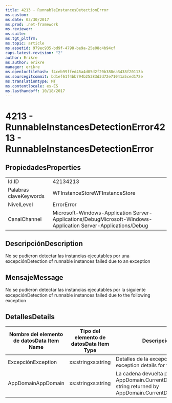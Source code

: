 ```yaml
---
title: 4213 - RunnableInstancesDetectionError
ms.custom: 
ms.date: 03/30/2017
ms.prod: .net-framework
ms.reviewer: 
ms.suite: 
ms.tgt_pltfrm: 
ms.topic: article
ms.assetid: 979ec935-bd9f-4798-be9a-25e08c4b94cf
caps.latest.revision: "2"
author: Erikre
ms.author: erikre
manager: erikre
ms.openlocfilehash: f4ceb99ffed46a4d05d2f20b380ea3438f20113b
ms.sourcegitcommit: bd1ef61f4bb794b25383d3d72e71041a5ced172e
ms.translationtype: MT
ms.contentlocale: es-ES
ms.lasthandoff: 10/18/2017
---
```

# <a name="4213---runnableinstancesdetectionerror"></a><span data-ttu-id="554c1-102">4213 - RunnableInstancesDetectionError</span><span class="sxs-lookup"><span data-stu-id="554c1-102">4213 - RunnableInstancesDetectionError</span></span>
## <a name="properties"></a><span data-ttu-id="554c1-103">Propiedades</span><span class="sxs-lookup"><span data-stu-id="554c1-103">Properties</span></span>  
  
|||  
|-|-|  
|<span data-ttu-id="554c1-104">Id.</span><span class="sxs-lookup"><span data-stu-id="554c1-104">ID</span></span>|<span data-ttu-id="554c1-105">4213</span><span class="sxs-lookup"><span data-stu-id="554c1-105">4213</span></span>|  
|<span data-ttu-id="554c1-106">Palabras clave</span><span class="sxs-lookup"><span data-stu-id="554c1-106">Keywords</span></span>|<span data-ttu-id="554c1-107">WFInstanceStore</span><span class="sxs-lookup"><span data-stu-id="554c1-107">WFInstanceStore</span></span>|  
|<span data-ttu-id="554c1-108">Nivel</span><span class="sxs-lookup"><span data-stu-id="554c1-108">Level</span></span>|<span data-ttu-id="554c1-109">Error</span><span class="sxs-lookup"><span data-stu-id="554c1-109">Error</span></span>|  
|<span data-ttu-id="554c1-110">Canal</span><span class="sxs-lookup"><span data-stu-id="554c1-110">Channel</span></span>|<span data-ttu-id="554c1-111">Microsoft-Windows-Application Server-Applications/Debug</span><span class="sxs-lookup"><span data-stu-id="554c1-111">Microsoft-Windows-Application Server-Applications/Debug</span></span>|  
  
## <a name="description"></a><span data-ttu-id="554c1-112">Descripción</span><span class="sxs-lookup"><span data-stu-id="554c1-112">Description</span></span>  
 <span data-ttu-id="554c1-113">No se pudieron detectar las instancias ejecutables por una excepción</span><span class="sxs-lookup"><span data-stu-id="554c1-113">Detection of runnable instances failed due to an exception</span></span>  
  
## <a name="message"></a><span data-ttu-id="554c1-114">Mensaje</span><span class="sxs-lookup"><span data-stu-id="554c1-114">Message</span></span>  
 <span data-ttu-id="554c1-115">No se pudieron detectar las instancias ejecutables por la siguiente excepción</span><span class="sxs-lookup"><span data-stu-id="554c1-115">Detection of runnable instances failed due to the following exception</span></span>  
  
## <a name="details"></a><span data-ttu-id="554c1-116">Detalles</span><span class="sxs-lookup"><span data-stu-id="554c1-116">Details</span></span>  
  
|<span data-ttu-id="554c1-117">Nombre del elemento de datos</span><span class="sxs-lookup"><span data-stu-id="554c1-117">Data Item Name</span></span>|<span data-ttu-id="554c1-118">Tipo del elemento de datos</span><span class="sxs-lookup"><span data-stu-id="554c1-118">Data Item Type</span></span>|<span data-ttu-id="554c1-119">Descripción</span><span class="sxs-lookup"><span data-stu-id="554c1-119">Description</span></span>|  
|--------------------|--------------------|-----------------|  
|<span data-ttu-id="554c1-120">Excepción</span><span class="sxs-lookup"><span data-stu-id="554c1-120">Exception</span></span>|<span data-ttu-id="554c1-121">xs:string</span><span class="sxs-lookup"><span data-stu-id="554c1-121">xs:string</span></span>|<span data-ttu-id="554c1-122">Detalles de la excepción para la excepción</span><span class="sxs-lookup"><span data-stu-id="554c1-122">The exception details for the exception</span></span>|  
|<span data-ttu-id="554c1-123">AppDomain</span><span class="sxs-lookup"><span data-stu-id="554c1-123">AppDomain</span></span>|<span data-ttu-id="554c1-124">xs:string</span><span class="sxs-lookup"><span data-stu-id="554c1-124">xs:string</span></span>|<span data-ttu-id="554c1-125">La cadena devuelta por AppDomain.CurrentDomain.FriendlyName.</span><span class="sxs-lookup"><span data-stu-id="554c1-125">The string returned by AppDomain.CurrentDomain.FriendlyName.</span></span>|
